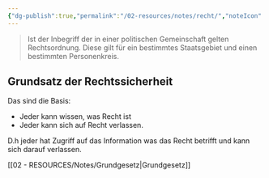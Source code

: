 ```yaml
---
{"dg-publish":true,"permalink":"/02-resources/notes/recht/","noteIcon":"","updated":"2025-08-26T16:35:06.000+02:00"}
---
```


>Ist der Inbegriff der in einer politischen Gemeinschaft gelten Rechtsordnung.
>Diese gilt für ein bestimmtes Staatsgebiet und einen bestimmten Personenkreis.

## Grundsatz der Rechtssicherheit
Das sind die Basis:
- Jeder kann wissen, was Recht ist
- Jeder kann sich auf Recht verlassen.

D.h jeder hat Zugriff auf das Information was das Recht betrifft und kann sich darauf verlassen.

[[02 - RESOURCES/Notes/Grundgesetz\|Grundgesetz]]